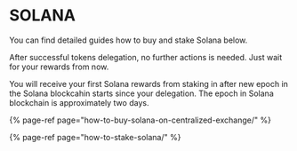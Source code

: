 # SOLANA

You can find detailed guides how to buy and stake Solana below.

After successful tokens delegation, no further actions is needed. Just wait for your rewards from now. 

You will receive your first Solana rewards from staking in after new epoch in the Solana blockcahin starts since your delegation. The epoch in Solana blockchain is approximately two days.

{% page-ref page="how-to-buy-solana-on-centralized-exchange/" %}

{% page-ref page="how-to-stake-solana/" %}



